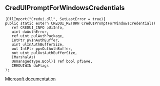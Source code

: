 ## CredUIPromptForWindowsCredentials

```
[DllImport("Credui.dll", SetLastError = true)]
public static extern CREDUI_RETURN CredUIPromptForWindowsCredentials(
   ref CREDUI_INFO pUiInfo,
   uint dwAuthError,
   ref uint pulAuthPackage,
   IntPtr pvInAuthBuffer,
   uint ulInAuthBufferSize,
   out IntPtr ppvOutAuthBuffer,
   out uint pulOutAuthBufferSize,
   [MarshalAs(
   UnmanagedType.Bool)] ref bool pfSave,
   CREDUIWIN dwFlags
);
```

[Microsoft documentation](https://docs.microsoft.com/en-us/windows/win32/api/credui/nf-credui-creduipromptforwindowscredentialsa)
